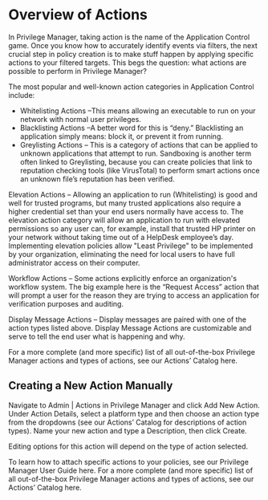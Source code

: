 [title]: # (Overview of Actions)
[tags]: # (architecture)
[priority]: # (21)
# Overview of Actions
In Privilege Manager, taking action is the name of the Application Control game.
Once you know how to accurately identify events via filters, the next crucial step in policy creation is to make stuff happen by applying specific actions to your filtered targets. This begs the question: what actions are possible to perform in Privilege Manager?

The most popular and well-known action categories in Application Control include:

* Whitelisting Actions –This means allowing an executable to run on your network with normal user privileges.
* Blacklisting Actions –A better word for this is “deny.” Blacklisting an application simply means: block it, or prevent it from running.
* Greylisting Actions – This is a category of actions that can be applied to unknown applications that attempt to run. Sandboxing is another term often linked to Greylisting, because you can create policies that link to reputation checking tools (like VirusTotal) to perform smart actions once an unknown file’s reputation has been verified.

Elevation Actions – Allowing an application to run (Whitelisting) is good and well for trusted programs, but many trusted applications also require a higher credential set than your end users normally have access to. The elevation action category will allow an application to run with elevated permissions so any user can, for example, install that trusted HP printer on your network without taking time out of a HelpDesk employee’s day. Implementing elevation policies allow "Least Privilege" to be implemented by your organization, eliminating the need for local users to have full administrator access on their computer.

Workflow Actions – Some actions explicitly enforce an organization's workflow system. The big example here is the “Request Access” action that will prompt a user for the reason they are trying to access an application for verification purposes and auditing.

Display Message Actions – Display messages are paired with one of the action types listed above. Display Message Actions are customizable and serve to tell the end user what is happening and why.

For a more complete (and more specific) list of all out-of-the-box Privilege Manager actions and types of actions, see our Actions’ Catalog here.

## Creating a New Action Manually

Navigate to Admin | Actions in Privilege Manager and click Add New Action. Under Action Details, select a platform type and then choose an action type from the dropdowns (see our Actions’ Catalog for descriptions of action types). Name your new action and type a Description, then click Create.

Editing options for this action will depend on the type of action selected.

To learn how to attach specific actions to your policies, see our Privilege Manager User Guide here.
For a more complete (and more specific) list of all out-of-the-box Privilege Manager actions and types of actions, see our Actions’ Catalog here.